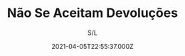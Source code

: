 ---
id: '1811f462-6cb1-4894-b424-9ff7e1f6cb82'
type: 'movie' # Filme, Série, Anime
title: "Não Se Aceitam Devoluções"
synopsis: ["Juca Valente ( Leandro Hassum), é um sedutor descompromissado. Um dia, Brenda, sua ex-namorada americana, abandona a pequena Emma, ainda bebê, com ele. Desesperado, Juca viaja para os Estados Unidos atrás de Brenda com a esperança de lhe devolver a criança. Seu plano não dá certo e ele fica por lá, trabalhando como dublê. Quando a menina faz seis anos, a mãe reaparece para pedir a guarda da criança.",
]
originalTitle: "Não Se Aceitam Devoluções"
date: '2021-04-05T22:55:37.000Z'
update: '2021-04-05T22:55:37.000Z'
releaseDate: '2018-05-01T03:00:00.000Z'
imdb:
  rating: '4.9' # 8.5
  id: '' # tt0470752
duration: 'Desconhecido'
trailer:
  urls: [
    'tszrc4LMyUc',
  ]
tags: ['720p', '1080p']
genre: ['Comédia'] #
quality: 'WEB-DL 720p | 1080p' # BluRay, WEB-DL, HDTV, WEB-DL4K, WEB-DLe
format: 'Mkv | Mp4' # MKV, MP4, TS
audio: 'Português' # Dublado, Legendado, Dual Audio, Dub & Leg
subtitle: 'S/L' # Português, inglês,
size: '1.23 GB | 4.03 GB' # 4.8 GB
audioQuality: 10
videoQuality: 10
directors: []
#  - name: 'Lana Wachowski'
#    image: ''
#  - name: 'Lilly Wachowski'
#    image: ''
cast: []
#  - name: 'Keanu Reeves'
#    image: ''
#    characterName: 'Neo'
writers: []
#  - name: ''
#    image: ''
maturityRating:
  age: '' # L , 10, 12, 14, 16, 18
  topics: [''] # Violence, Illegal drugs, Inappropriate Language, Legal Drugs, Sexual Content, Extreme Violence
###########################################
download:
  
  - url: 'magnet:?xt=urn:btih:c7d44dd6e697aebdf805b2c7ef467c071edc091e&dn=N%C3%A3o%20Se%20Aceitam%20Devolu%C3%A7%C3%B5es%202019%20%5B720p%5D%20%5BWEB-DL%5D%20%5BMP4%5D%20%5BNACIONAL%5D'
    resolution: '720p' # 720p, 1080p, 4K,
    audio: 'Dual Áudio' # Dublado, Legendado, Dual Audio
    size: '' # 4.8 GB
    quality: '' # BluRay, WEB-DL
    format: '' # MKV
  - url: 'magnet:?xt=urn:btih:41b18a85cb6073de10db503ed29644fd200728d8&dn=N%C3%A3o%20Se%20Aceitam%20Devolu%C3%A7%C3%B5es%202019%20%5B1080p%5D%20%5BFULL%5D%20%5BWEB-DL%5D%20%5BNACIONAL%5D'
    resolution: '1080p' # 720p, 1080p, 4K,
    audio: 'Dual Áudio' # Dublado, Legendado, Dual Audio
    size: '' # 4.8 GB
    quality: '' # BluRay, WEB-DL
    format: '' # MKV
images:
  cover: '/assets/movies/nao-se-aceitam-devolucoes.jpg'
  background: '/assets/movies/'
---